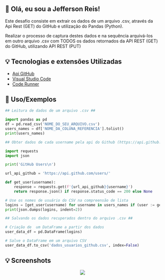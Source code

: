 ## 👋 Olá, eu sou a Jefferson Reis! 
Este desafio consiste em extrair os dados de um arquivo .csv, através da Api Rest (GET) do GitHub e utilização do Pandas (Python).

Realizar o processo de captura destes dados e na sequência arquivá-los em outro arquivo .csv com TODOS os dados retornados da API REST (GET) do GitHub, utilizando API REST (PUT)

## 💡 Tecnologias e extensões Utilizadas 

 - [Api GitHub](https://api.github.com/)
 - [Visual Studio Code](https://code.visualstudio.com/)
 - [Code Runner](https://www.google.com/url?sa=t&rct=j&q=&esrc=s&source=web&cd=&cad=rja&uact=8&ved=2ahUKEwjVhdnE5OGBAxW9uJUCHSSqBXwQFnoECBgQAQ&url=https%3A%2F%2Fmarketplace.visualstudio.com%2Fitems%3FitemName%3Dformulahendry.code-runner&usg=AOvVaw0r_NmkPwigsaityd4Ng23-&opi=89978449)

## 📌 Uso/Exemplos

```python
## Leitura de dados de um arquivo .csv ##

import pandas as pd
df = pd.read_csv('NOME_DO_SEU_ARQUIVO.csv')
users_names = df['NOME_DA_COLUNA_REFERENCIA'].tolist()
print(users_names)
```
```python
## Obter dados de cada username pela api do Github (https://api.github.com/) ##

import requests
import json

print('GitHub Users\n')

url_api_github = 'https://api.github.com/users/'

def get_user(username):
    response = requests.get(f'{url_api_github}{username}')
    return response.json() if response.status_code == 200 else None

# Use os nomes de usuário do CSV na compreensão de lista
logins = [get_user(username) for username in users_names if (user := get_user(username)) is not None]
print(json.dumps(logins, indent=2))
```

```python
## Salvando os dados recuperados dentro do arquivo .csv ##

# Criação de  um DataFrame a partir dos dados
user_data_df = pd.DataFrame(logins)

# Salve o DataFrame em um arquivo CSV
user_data_df.to_csv('dados_usuarios_github.csv', index=False)
```

## 💡 Screenshots 

<div align="center">
 <img src="https://github.com/jeffersonreislima/desafio_etl_python/assets/142839931/f07a1266-0267-4d44-a1fd-3dec4e009789" />
</div>
